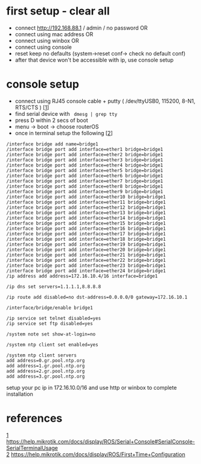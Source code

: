 # first setup - clear all
* connect http://192.168.88.1 / admin / no password OR
* connect using mac address OR
* connect using winbox OR
* connect using console
* reset keep no defaults (system->reset conf-> check no default conf)
* after that device won't be accessible with ip, use console setup

# console setup
* connect using RJ45 console cable + putty ( /dev/ttyUSB0, 115200, 8-N1, RTS/CTS ) \[[1]]
* find serial device with ` dmesg | grep tty` 
* press D within 2 secs of boot 
* menu -> boot -> choose routerOS
* once in terminal setup the following \[[2]]
```
/interface bridge add name=bridge1
/interface bridge port add interface=ether1 bridge=bridge1
/interface bridge port add interface=ether2 bridge=bridge1
/interface bridge port add interface=ether3 bridge=bridge1
/interface bridge port add interface=ether4 bridge=bridge1
/interface bridge port add interface=ether5 bridge=bridge1
/interface bridge port add interface=ether6 bridge=bridge1
/interface bridge port add interface=ether7 bridge=bridge1
/interface bridge port add interface=ether8 bridge=bridge1
/interface bridge port add interface=ether9 bridge=bridge1
/interface bridge port add interface=ether10 bridge=bridge1
/interface bridge port add interface=ether11 bridge=bridge1
/interface bridge port add interface=ether12 bridge=bridge1
/interface bridge port add interface=ether13 bridge=bridge1
/interface bridge port add interface=ether14 bridge=bridge1
/interface bridge port add interface=ether15 bridge=bridge1
/interface bridge port add interface=ether16 bridge=bridge1
/interface bridge port add interface=ether17 bridge=bridge1
/interface bridge port add interface=ether18 bridge=bridge1
/interface bridge port add interface=ether19 bridge=bridge1
/interface bridge port add interface=ether20 bridge=bridge1
/interface bridge port add interface=ether21 bridge=bridge1
/interface bridge port add interface=ether22 bridge=bridge1
/interface bridge port add interface=ether23 bridge=bridge1
/interface bridge port add interface=ether24 bridge=bridge1
/ip address add address=172.16.10.4/16 interface=bridge1

/ip dns set servers=1.1.1.1,8.8.8.8

/ip route add disabled=no dst-address=0.0.0.0/0 gateway=172.16.10.1

/interface/bridge/enable bridge1

/ip service set telnet disabled=yes
/ip service set ftp disabled=yes

/system note set show-at-login=no

/system ntp client set enabled=yes

/system ntp client servers
add address=0.gr.pool.ntp.org
add address=1.gr.pool.ntp.org
add address=2.gr.pool.ntp.org
add address=3.gr.pool.ntp.org

```
setup your pc ip in 172.16.10.0/16 and use http or winbox to complete installation


# references
[1]: https://help.mikrotik.com/docs/display/ROS/Serial+Console#SerialConsole-SerialTerminalUsage
[2]: https://help.mikrotik.com/docs/display/ROS/First+Time+Configuration

[1] https://help.mikrotik.com/docs/display/ROS/Serial+Console#SerialConsole-SerialTerminalUsage  
[2] https://help.mikrotik.com/docs/display/ROS/First+Time+Configuration